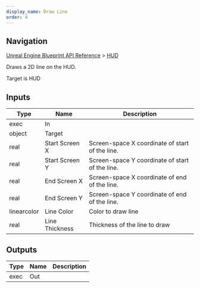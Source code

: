 ```yaml
---
display_name: Draw Line
order: 4
---
```

## Navigation

[Unreal Engine Blueprint API Reference](https://dev.epicgames.com/documentation/en-us/unreal-engine/BlueprintAPI) > [HUD](https://dev.epicgames.com/documentation/en-us/unreal-engine/BlueprintAPI/HUD)

Draws a 2D line on the HUD.

Target is HUD

## Inputs

| Type | Name | Description |
| --- | --- | --- |
| exec | In |  |
| object | Target |  |
| real | Start Screen X | Screen-space X coordinate of start of the line. |
| real | Start Screen Y | Screen-space Y coordinate of start of the line. |
| real | End Screen X | Screen-space X coordinate of end of the line. |
| real | End Screen Y | Screen-space Y coordinate of end of the line. |
| linearcolor | Line Color | Color to draw line |
| real | Line Thickness | Thickness of the line to draw |

## Outputs

| Type | Name | Description |
| --- | --- | --- |
| exec | Out |  |

